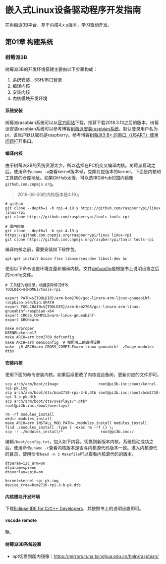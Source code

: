 # 嵌入式Linux设备驱动程序开发指南

在树莓派3B平台，基于内核4.x.y版本，学习驱动开发。

## 第01章 构建系统

### 树莓派3B

树莓派3B的开发环境搭建主要由以下步骤构成：
1. 系统安装，SSH/串口登录
2. 编译内核
3. 安装内核
4. 内核模块开发环境

#### 系统安装

树莓派raspbian系统可以从[官方网站](http://downloads.raspberrypi.org/raspbian_lite/images/)下载，推荐下载2018.3.13之后的版本。树莓派安装raspbian系统可以参考博客[树莓派安装raspbian系统](https://blog.csdn.net/qq_34672033/article/details/88389951)。默认登录用户名为pi，该账户默认密码是raspberry。参考博客[树莓派3 B+ 的串口（USART）使用问题](https://www.cnblogs.com/uestc-mm/p/7204429.html)打开串口。

#### 编译内核

由于树莓派3B的系统资源太少，所以选择在PC机交叉编译内核。树莓派启动之后，使用命令`uname -a`查看kernel版本号，克隆对应版本的kernel。下面是内核和工具链的仓库地址。如果GitHub太慢，可以选择GitHub的国内镜像`github.com.cnpmjs.org`。

> 2019-06-20的内核版本是4.19.y

```shell
# github
git clone --depth=1 -b rpi-4.19.y https://github.com/raspberrypi/linux linux-rpi
git clone https://github.com/raspberrypi/tools tools-rpi

# 国内镜像
git clone --depth=1 -b rpi-4.19.y https://github.com.cnpmjs.org/raspberrypi/linux linux-rpi
git clone https://github.com.cnpmjs.org/raspberrypi/tools tools-rpi
```

编译内核之前，需要安装如下软件包。

```shell
apt-get install bison flex libncurses-dev libssl-dev bc
```

使用以下命令设置环境变量和编译内核。文件[defconfig](kernel/defconfig)是根据书上说明设置之后的config文件。


```shell
# 工具链的根目录，根据实际情况修改
TOOLDIR=${HOME}/tools-rpi

export PATH=${TOOLDIR}/arm-bcm2708/gcc-linaro-arm-linux-gnueabihf-raspbian-x64/bin:$PATH
export TOOLCHAIN=${TOOLDIR}/arm-bcm2708/gcc-linaro-arm-linux-gnueabihf-raspbian-x64
export CROSS_COMPILE=arm-linux-gnueabihf-
export ARCH=arm

make mrproper
KERNEL=kernel7
make ARCH=arm bcm2709_defconfig
make ARCH=arm menuconfig  # 按照书上的说明设置
make -j8 ARCH=arm CROSS_COMPILE=arm-linux-gnueabihf- zImage modules dtbs
```

#### 安装内核

使用下面的命令安装内核。如果后续更改了内核或设备树，更新对应的文件即可。

```shell
scp arch/arm/boot/zImage                  root@pi3b.inc:/boot/kernel-rpi-pk.img
scp arch/arm/boot/dts/bcm2710-rpi-3-b.dtb root@pi3b.inc:/boot/bcm2710-rpi-3-b-pk.dtb
scp arch/arm/boot/dts/overlays/*.dtb*     root@pi3b.inc:/boot/overlays/

rm -rf modules_install
mkdir modules_install
make ARCH=arm INSTALL_MOD_PATH=./modules_install modules_install
find ./modules_install -type l -exec rm -rf {} \;
scp -r ./modules_install/*                 root@pi3b.inc:/
```

编辑`/boot/config.txt`，加入如下内容，切换到新版本内核。系统启动成功之后，使用命令`uname -r`查看内核版本是否与内核源代码版本一致。进入内核源代码目录，使用命令`head -n 5 Makefile`可以查看内核源代码的版本。

```shell
dtparam=i2c_arm=on
dtparam=spi=on
dtoverlay=spi0=on

kernel=kernel-rpi-pk.img
device_tree=bcm2710-rpi-3-b-pk.dtb
```

#### 内核模块开发环境

下载[Eclipse IDE for C/C++ Developers](https://www.eclipse.org/downloads/packages/)，并按照书上的说明设置即可。

#### vscode remote

略。

#### 树莓派3B系统设置

* apt切换到国内镜像：https://mirrors.tuna.tsinghua.edu.cn/help/raspbian/

